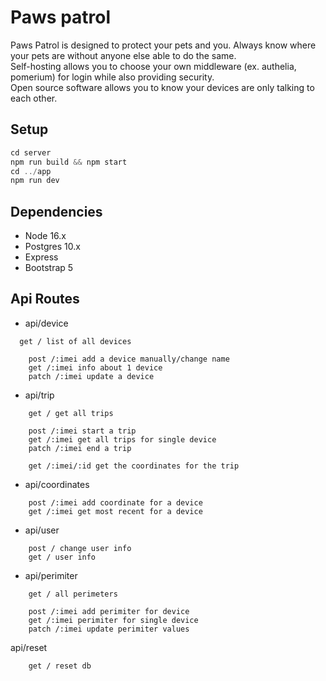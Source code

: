 # Paws patrol

Paws Patrol is designed to protect your pets and you. Always know where your pets are without anyone else able to do the same.  
Self-hosting allows you to choose your own middleware (ex. authelia, pomerium) for login while also providing security.  
Open source software allows you to know your devices are only talking to each other.

## Setup

```js
cd server
npm run build && npm start
cd ../app
npm run dev
```

## Dependencies

- Node 16.x
- Postgres 10.x
- Express
- Bootstrap 5

## Api Routes

- api/device

```
  get / list of all devices

	post /:imei add a device manually/change name
	get /:imei info about 1 device
	patch /:imei update a device
```

- api/trip

```
	get / get all trips

	post /:imei start a trip
	get /:imei get all trips for single device
	patch /:imei end a trip

	get /:imei/:id get the coordinates for the trip
```

- api/coordinates

```
	post /:imei add coordinate for a device
	get /:imei get most recent for a device
```

- api/user

```
	post / change user info
	get / user info
```

- api/perimiter

```
	get / all perimeters

	post /:imei add perimiter for device
	get /:imei perimiter for single device
	patch /:imei update perimiter values
```

api/reset

```
	get / reset db
```

